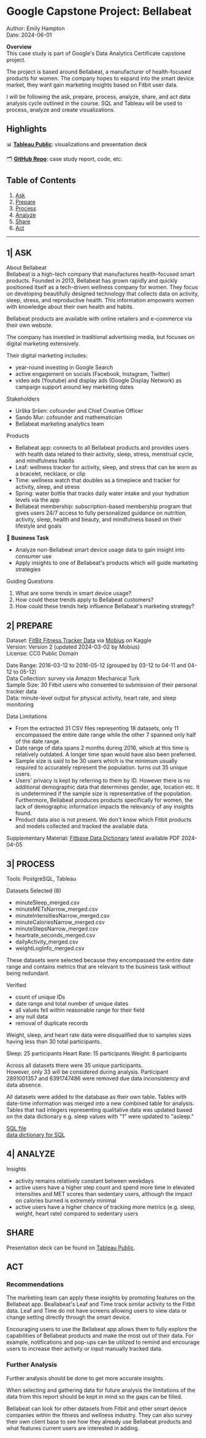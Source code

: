 # Google Capstone Project: Bellabeat
Author: Emily Hampton  
Date: 2024-06-01

**Overview**  
This case study is part of Google's Data Analytics Certificate capstone project.

The project is based around Bellabeat, a manufacturer of health-focused products for women. The company hopes to expand into the smart device market, they want gain marketing insights based on Fitbit user data.

I will be following the ask, prepare, process, analyze, share, and act data analysis cycle outlined in the course. SQL and Tableau will be used to process, analyze and create visualizations.
## Highlights
📊 [**Tableau Public**](https://public.tableau.com/views/BellabeatCapstoneProject_17167013509350/Story1?:language=en-US&:sid=&:display_count=n&:origin=viz_share_link): visualizations and presentation deck

🗂️ [**GitHub Repo**](https://github.com/emixmh/bellabeat-google-casestudy): case study report, code, etc.
## Table of Contents
1. [Ask](#ask)
2. [Prepare](#prepare)
3. [Process](#process)
4. [Analyze](#analyze)
5. [Share](#share)
6. [Act](#act)
---
##  1| ASK <a name="ask"></a>

About Bellabeat  
Bellabeat is a high-tech company that manufactures health-focused smart products. Founded in 2013, Bellabeat has grown rapidly and quickly positioned itself as a tech-driven wellness company for women. They focus on developing beautifully designed technology that collects data on activity, sleep, stress, and reproductive health. This information empowers women with knowledge about their own health and habits.

Bellabeat products are available with online retailers and e-commerce via their own website. 

The company has invested in traditional advertising media, but focuses on digital marketing extensively. 

Their digital marketing includes:
- year-round investing in Google Search
- active engagement on socials (Facebook, Instagram, Twitter)
- video ads (Youtube) and display ads (Google Display Network) as campaign support around key marketing dates

Stakeholders
- Urška Sršen: cofounder and Chief Creative Officer
- Sando Mur: cofounder and mathematician
- Bellabeat marketing analytics team

Products
- Bellabeat app: connects to all Bellabeat products and provides users with health data related to their activity, sleep, stress, menstrual cycle, and mindfulness habits
- Leaf: wellness tracker for activity, sleep, and stress that can be worn as a bracelet, necklace, or clip
- Time: wellness watch that doubles as a timepiece and tracker for activity, sleep, and stress
- Spring: water bottle that tracks daily water intake and your hydration levels via the app
- Bellabeat membership: subscription-based membership program that gives users 24/7 access to fully personalized guidance on nutrition, activity, sleep, health and beauty, and mindfulness based on their lifestyle and goals

**📍 Business Task**  
- Analyze non-Bellabeat smart device usage data to gain insight into consumer use
- Apply insights to one of Bellabeat's products which will guide marketing strategies

Guiding Questions
1. What are some trends in smart device usage?  
2. How could these trends apply to Bellabeat customers?
3. How could these trends help influence Bellabeat's marketing strategy?
## 2| PREPARE <a name="prepare"></a>

Dataset: [FitBit Fitness Tracker Data](https://www.kaggle.com/datasets/arashnic/fitbit) via [Mobius](https://www.kaggle.com/arashnic) on Kaggle  
Version: Version 2 (updated 2024-03-02 by Mobius)  
License: CC0 Public Domain

Date Range: 2016-03-12 to 2016-05-12 (grouped by 03-12 to 04-11 and 04-12 to 05-12)  
Data Collection: survey via Amazon Mechanical Turk  
Sample Size: 30 Fitbit users who consented to submission of their personal tracker data  
Data: minute-level output for physical activity, heart rate, and sleep monitoring

Data Limitations
- From the extracted 31 CSV files representing 18 datasets, only 11 encompassed the entire date range while the other 7 spanned only half of the date range.
- Date range of data spans 2 months during 2016, which at this time is relatively outdated. A longer time span would have also been preferred.
- Sample size is said to be 30 users which is the minimum usually required to accurately represent the population. turns out 35 unique users.
- Users' privacy is kept by referring to them by ID. However there is no additional demographic data that determines gender, age, location etc. It is undetermined if the sample size is representative of the population. Furthermore, Bellabeat produces products specifically for women, the lack of demographic information impacts the relevancy of any insights found.
- Product data also is not present. We don't know which Fitbit products and models collected and tracked the available data.

Supplementary Material: [Fitbase Data Dictionary](https://www.fitabase.com/resources/knowledge-base/exporting-data/data-dictionaries/) latest available PDF 2024-04-05
## 3| PROCESS <a name="process"></a>
Tools: PostgreSQL, Tableau

Datasets Selected (8)
- minuteSleep_merged.csv
- minuteMETsNarrow_merged.csv
- minuteIntensitiesNarrow_merged.csv
- minuteCaloriesNarrow_merged.csv
- minuteStepsNarrow_merged.csv
- heartrate_seconds_merged.csv
- dailyActivity_merged.csv
- weightLogInfo_merged.csv

These datasets were selected because they encompassed the entire date range and contains metrics that are relevant to the business task without being redundant.

Verified
- count of unique IDs
- date range and total number of unique dates
- all values fell within reasonable range for their field
- any null data
- removal of duplicate records

Weight, sleep, and heart rate data were disqualified due to samples sizes having less than 30 total participants.

Sleep: 25 participants
Heart Rate: 15 participants
Weight: 8 participants

Across all datasets there were 35 unique participants.  
However, only 33 will be considered during analysis. Participant 2891001357 and 6391747486 were removed due data inconsistency and data absence.

All datasets were added to the database as their own table. Tables with date-time information was merged into a new combined table for analysis. Tables that had integers representing qualitative data was updated based on the data dictionary e.g.  sleep values with "1" were updated to "asleep."

[SQL file](https://github.com/emixmh/bellabeat-google-casestudy/blob/main/20240601.sql)  
[data dictionary for SQL](https://github.com/emixmh/bellabeat-google-casestudy/blob/main/data-dictionary.md)
## 4| ANALYZE <a name="analyze"></a>
Insights
- activity remains relatively constant between weekdays
- active users have a higher step count and spend more time in elevated intensities and MET scores than sedentary users, although the impact on calories burned is extremely minimal
- active users have a higher chance of tracking more metrics (e.g. sleep, weight, heart rate) compared to sedentary users
## SHARE <a name="share"></a>
Presentation deck can be found on [Tableau Public](https://public.tableau.com/views/BellabeatCapstoneProject_17167013509350/Story1?:language=en-US&:sid=&:display_count=n&:origin=viz_share_link).
## ACT <a name="act"></a>
### Recommendations
The marketing team can apply these insights by promoting features on the Bellabeat app. Beallabeat's Leaf and Time track similar activity to the Fitbit data. Leaf and Time do not have screens allowing users to view data or change setting directly through the smart device.

Encouraging users to use the Bellabeat app allows them to fully explore the capabilities of Bellabeat products and make the most out of their data. For example, notifications and pop-ups can be utilized to remind and encourage users to increase their activity or input manually tracked data.
### Further Analysis
Further analysis should be done to get more accurate insights. 

When selecting and gathering data for future analysis the limitations of the data from this report should be kept in mind so the gaps can be filled.

Bellabeat can look for other datasets from Fitbit and other smart device companies within the fitness and wellness industry. They can also survey their own client base to see how they already use Bellabeat products and what features current users are interested in adding.
